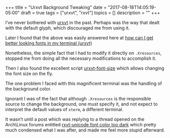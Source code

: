 +++
title = "Urxvt Background Tweaking"
date = "2017-08-18T14:05:19-05:00"
draft = true
tags = ["urxvt", "rxvt"]
topics = []
description = ""
+++
<p>I’ve never bothered with <a href="https://wiki.archlinux.org/index.php/rxvt-unicode" target="_blank">urxvt</a> in the past. Perhaps was the way that dealt with the default glyph, which discouraged me from using it.</p>

<p>Later I found that the above was easily answered here at <a href="https://unix.stackexchange.com/questions/81746/how-can-i-get-better-looking-fonts-in-my-term" target="_blank">how can I get better looking fonts in my terminal (urxvt)</a></p>

<p>Nonetheless, the simple fact that I had to modify it directly on <code>.Xresources</code>, stopped me from doing all the necessary modifications to accomplish it.</p>

<p>Then I also found the excellent script <a href="https://github.com/majutsushi/urxvt-font-size" target="_blank">urxvt-font-size</a> which allows changing the font size on the fly.</p>

<p>The one problem I faced with this magnificent terminal was the handling of the background color.</p>

<p>Ignorant I was of the fact that although <code>.Xresources</code> is the responsible source to change the background, one must specify it, and not expect to interpret the default values of <code>xterm</code>, a different terminal.</p>

<p>It wasn’t until a post which was replying to a thread opened on the Arch\Linux forums entitled <a href="https://bbs.archlinux.org/viewtopic.php?pid=957150#p957150" target="_blank">rxvt-unicode font color too dark</a> which pretty much condensed what I was after, and made me feel more stupid afterward.</p>

<p><img src="/images/2017-08-18-karol-answer.png" alt=""></p>

